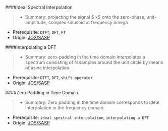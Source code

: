 ####Ideal Spectral Interpolation

> * Summary: projecting the signal $ x$ onto the zero-phase, unit-amplitude, complex sinusoid at frequency omega

* Prerequisite: `DTFT`, `DFT`, `FT`
* Origin: [JOS/SASP](https://ccrma.stanford.edu/~jos/sasp/Ideal_Spectral_Interpolation.html)

####Interpolating a DFT

> * Summary: zero-padding in the time domain interpolates a spectrum consisting of N samples around the unit circle by means of asinc interpolation.

* Prerequisite: `DTFT`, `DFT`, `shift operator`
* Origin: [JOS/SASP](https://ccrma.stanford.edu/~jos/sasp/Interpolating_DFT.html)

####Zero Padding in Time Domain

> * Summary: Zero padding in the time domain corresponds to ideal interpolation in the frequency domain.

* Prerequisite: `ideal spectral interpolation`, `interpolating a DFT`
* Origin: [JOS/SASP](https://ccrma.stanford.edu/~jos/sasp/Zero_Padding_Time_Domain.html)
